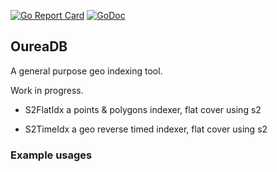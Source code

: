 [![Go Report Card](https://goreportcard.com/badge/github.com/akhenakh/oureadb)](https://goreportcard.com/report/github.com/akhenakh/oureadb)  [![GoDoc](https://godoc.org/github.com/akhenakh/oureadb/index?status.svg)](https://godoc.org/github.com/akhenakh/oureadb/index)

## OureaDB

A general purpose geo indexing tool.


Work in progress.

- S2FlatIdx a points & polygons indexer, flat cover using s2

- S2TimeIdx a geo reverse timed indexer, flat cover using s2


### Example usages

```go

```